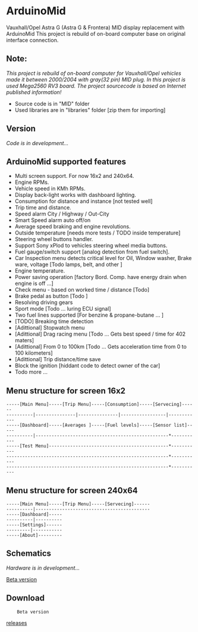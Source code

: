 # ArduinoMidVauxhall/Opel Astra G (Astra G & Frontera) MID display replacement with ArduinoMidThis project is rebuild of on-board computer  base on original interface connection.## Note:_This project is rebuild of on-board computer for Vauxhall/Opel vehicles  made it between 2000/2004 with gray(32 pin) MID plug.In this project is used Mega2560 RV3 board.The project sourcecode is based on Internet published information!_* Source code is in "MID" folder* Used libraries are in "libraries" folder [zip them for importing]## Version    _Code is  in development..._## ArduinoMid supported features* Multi screen support. For now 16x2 and 240x64.* Engine RPMs.* Vehicle speed in KMh RPMs.* Display back-light works with dashboard lighting.* Consumption for distance and instance [not tested well]* Trip time and distance.* Speed alarm  City / Highway / Out-City* Smart Speed alarm auto off/on* Average speed braking and engine revolutions.* Outside temperature [needs more tests / TODO inside temperature]* Steering wheel buttons handler.* Support Sony xPlod to vehicles steering wheel media buttons.* Fuel gauge/switch support [analog detection from fuel switch].* Car Inspection menu detects critical level for  Oil, Window washer, Brake ware, voltage [Todo lamps, belt, and other ]* Engine temperature.* Power saving operation [factory Bord. Comp. have energy drain when engine is off ...]* Check menu - based on worked time / distance [Todo]* Brake pedal as button [Todo ]* Resolving driving gears * Sport mode [Todo ... luring ECU signal]* Two fuel lines supported [For benzine & propane-butane ... ]* [TODO] Breaking time detection* [Adittional] Stopwatch menu* [Adittional] Drag racing menu [Todo ... Gets best speed / time for 402 maters]* [Adittional] From 0 to 100km [Todo ... Gets acceleration time from 0 to 100 kilometers]* [Adittional] Trip distance/time save* Block the ignition [hiddant code to detect owner of the car]* Todo more ...## Menu structure for screen 16x2    -----[Main Menu]-----[Trip Menu]-----[Consumption]-----[Servecing]------    ----------|---------------|---------------|-----------------|------------    -----[Dashboard]-----[Averages ]-----[Fuel levels]-----[Sensor list]-----    ----------|--------------------------------------------------*-----------    -----[Test Menu]---------------------------------------------*-----------    -------------------------------------------------------------*-----------    -------------------------------------------------------------*-----------## Menu structure for screen 240x64    -----[Main Menu]-----[Trip Menu]-----[Servecing]------    ----------|-------------------------------------------    -----[Dashboard]-----    ----------|----------    -----[Settings]------    ---------|-----------    -----[About]---------## Schematics   _Hardware is  in development..._      [Beta version](https://easyeda.com/fire1.a.zaprianov/MID-41fc7dfe4c28497e8611276d7192d732)## Download         Beta version[releases](https://github.com/fire1/ArduinoMid/releases)